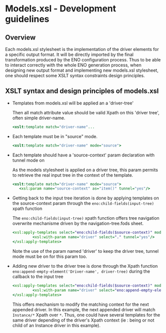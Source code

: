 

# Models.xsl - Development guidelines

## Overview
Each models.xsl stylesheet is the implementation of the driver elements for a specific output format.
It will be directly imported by the final transformation produced by the ENO configuration process. Thus to be able to interact correctly with the whole ENO generation process, when designing new output format and implementing new models.xsl stylesheet, one should respect some XSLT syntax constraints design principles.

## XSLT syntax and design principles of models.xsl
* Templates from models.xsl will be applied an a 'driver-tree'

   Then all match attribute value should be valid Xpath on this 'driver tree', often simple driver-name.
   ```xslt
   <xslt:template match="driver-name"...
   ```   
* Each template must be in "source" mode.
   
   ```xslt   
   <xslt:template match="driver-name" mode="source">
   ```
* Each template should have a 'source-context' param declaration with tunnel mode on

   As the models stylesheet is applied on a driver tree, this param permits to retrieve the real input tree in the context of the template.
   ```xslt   
   <xslt:template match="driver-name" mode="source">
      <xsl:param name="source-context" as="item()" tunnel="yes"/>
   ```
* Getting back to the input tree iteration is done by applying templates on the source-context param through the `eno:child-fields(input-tree)` xpath function

   The `eno:child-fields(input-tree)` xpath function offers tree navigation overwrite mechanisme driven by the navigation-tree.fods sheet.
   ```xslt   
   <xsl:apply-templates select="eno:child-fields($source-context)" mode="source">
            <xsl:with-param name="driver" select="." tunnel="yes"/>
   </xsl:apply-templates>  
   ```
   Note the use of the param named 'driver' to keep the driver tree, tunnel mode must be on for this param too.

* Adding new driver to the driver tree is done through the Xpath function `eno:append-empty-element('Driver-name', driver-tree)` during the callback to the input tree

   ```xslt   
   <xsl:apply-templates select="eno:child-fields($source-context)" mode="source">
            <xsl:with-param name="driver" select="eno:append-empty-element('Instance', .)" tunnel="yes"/>
   </xsl:apply-templates>  
   ```
   This offers mechanism to modify the matching context for the next appended driver.
   In this example, the next appended driver will match `Instance/*` Xpath over `*`. Thus, one could have several templates for the same driver depending of the driver's Xpath context (ie : being or not child of an Instance driver in this example).

